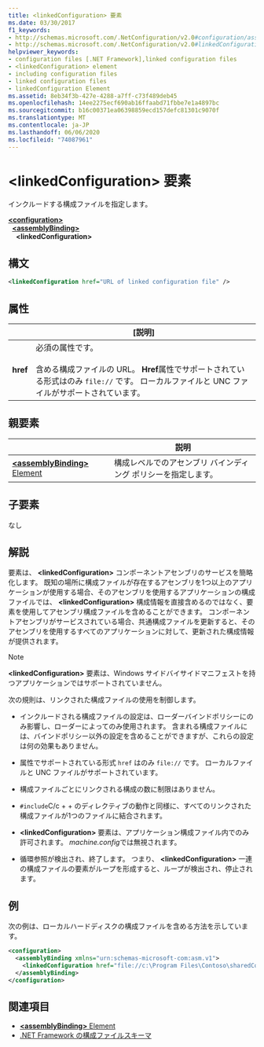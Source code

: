 ```yaml
---
title: <linkedConfiguration> 要素
ms.date: 03/30/2017
f1_keywords:
- http://schemas.microsoft.com/.NetConfiguration/v2.0#configuration/assemblyBinding/linkedConfiguration
- http://schemas.microsoft.com/.NetConfiguration/v2.0#linkedConfiguration
helpviewer_keywords:
- configuration files [.NET Framework],linked configuration files
- <linkedConfiguration> element
- including configuration files
- linked configuration files
- linkedConfiguration Element
ms.assetid: 8eb34f3b-427e-4288-a7ff-c73f489deb45
ms.openlocfilehash: 14ee2275ecf690ab16ffaabd71fbbe7e1a4897bc
ms.sourcegitcommit: b16c00371ea06398859ecd157defc81301c9070f
ms.translationtype: MT
ms.contentlocale: ja-JP
ms.lasthandoff: 06/06/2020
ms.locfileid: "74087961"
---
```

# <a name="linkedconfiguration-element"></a>\<linkedConfiguration> 要素

インクルードする構成ファイルを指定します。

[**\<configuration>**](configuration-element.md)\
&nbsp;&nbsp;[**\<assemblyBinding>**](assemblybinding-element-for-configuration.md)\
&nbsp;&nbsp;&nbsp;&nbsp;**\<linkedConfiguration>**

## <a name="syntax"></a>構文

```xml
<linkedConfiguration href="URL of linked configuration file" />
```

## <a name="attribute"></a>属性

|           | [説明] |
| --------- | ----------- |
| **href**  | 必須の属性です。<br><br>含める構成ファイルの URL。 **Href**属性でサポートされている形式はのみ `file://` です。 ローカルファイルと UNC ファイルがサポートされています。 |

## <a name="parent-element"></a>親要素

|     | 説明 |
| --- | ----------- |
| [**\<assemblyBinding>** Element](assemblybinding-element-for-configuration.md) | 構成レベルでのアセンブリ バインディング ポリシーを指定します。 |

## <a name="child-elements"></a>子要素

なし

## <a name="remarks"></a>解説

要素は、 **\<linkedConfiguration>** コンポーネントアセンブリのサービスを簡略化します。 既知の場所に構成ファイルが存在するアセンブリを1つ以上のアプリケーションが使用する場合、そのアセンブリを使用するアプリケーションの構成ファイルでは、 **\<linkedConfiguration>** 構成情報を直接含めるのではなく、要素を使用してアセンブリ構成ファイルを含めることができます。 コンポーネントアセンブリがサービスされている場合、共通構成ファイルを更新すると、そのアセンブリを使用するすべてのアプリケーションに対して、更新された構成情報が提供されます。

> [!NOTE]
> **\<linkedConfiguration>** 要素は、Windows サイドバイサイドマニフェストを持つアプリケーションではサポートされていません。

次の規則は、リンクされた構成ファイルの使用を制御します。

- インクルードされる構成ファイルの設定は、ローダーバインドポリシーにのみ影響し、ローダーによってのみ使用されます。 含まれる構成ファイルには、バインドポリシー以外の設定を含めることができますが、これらの設定は何の効果もありません。

- 属性でサポートされている形式 `href` はのみ `file://` です。 ローカルファイルと UNC ファイルがサポートされています。

- 構成ファイルごとにリンクされる構成の数に制限はありません。

- `#include`C/c + + のディレクティブの動作と同様に、すべてのリンクされた構成ファイルが1つのファイルに結合されます。

- **\<linkedConfiguration>** 要素は、アプリケーション構成ファイル内でのみ許可されます。 *machine.config*では無視されます。

- 循環参照が検出され、終了します。 つまり、 **\<linkedConfiguration>** 一連の構成ファイルの要素がループを形成すると、ループが検出され、停止されます。

## <a name="example"></a>例

次の例は、ローカルハードディスクの構成ファイルを含める方法を示しています。

```xml
<configuration>
  <assemblyBinding xmlns="urn:schemas-microsoft-com:asm.v1">
    <linkedConfiguration href="file://c:\Program Files\Contoso\sharedConfig.xml"/>
  </assemblyBinding>
</configuration>
```

## <a name="see-also"></a>関連項目

- [**\<assemblyBinding>** Element](assemblybinding-element-for-configuration.md)
- [.NET Framework の構成ファイルスキーマ](index.md)
